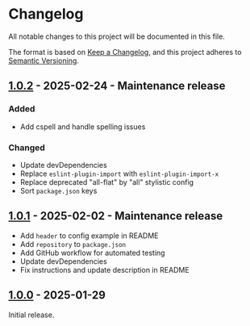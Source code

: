 # Changelog

All notable changes to this project will be documented in this file.

The format is based on [Keep a Changelog](https://keepachangelog.com/en/1.1.0/),
and this project adheres to [Semantic Versioning](https://semver.org/spec/v2.0.0.html).

## [1.0.2] - 2025-02-24 - Maintenance release

### Added

- Add cspell and handle spelling issues

### Changed

- Update devDependencies
- Replace `eslint-plugin-import` with `eslint-plugin-import-x`
- Replace deprecated "all-flat" by "all" stylistic config
- Sort `package.json` keys

## [1.0.1] - 2025-02-02 - Maintenance release

- Add `header` to config example in README
- Add `repository` to `package.json`
- Add GitHub workflow for automated testing
- Update devDependencies
- Fix instructions and update description in README

## [1.0.0] - 2025-01-29

Initial release.

[1.0.0]: https://github.com/KristjanESPERANTO/MMM-Forum/releases/tag/v1.0.0
[1.0.1]: https://github.com/KristjanESPERANTO/MMM-Forum/compare/v1.0.0...v1.0.1
[1.0.2]: https://github.com/KristjanESPERANTO/MMM-Forum/compare/v1.0.1...v1.0.2
